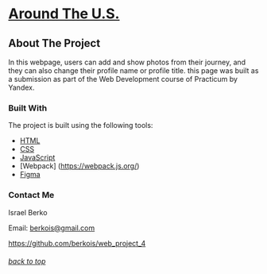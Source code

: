 # [**Around The U.S.**](https://berkois.github.io/web_project_4)

## About The Project

In this webpage, users can add and show photos from their journey, and they can also change their profile name or profile title. this page was built as a submission as part of the Web Development course of Practicum by Yandex.

### Built With

The project is built using the following tools:

- [HTML](https://developer.mozilla.org/en-US/docs/Web/HTML)
- [CSS](https://www.w3.org/Style/CSS/Overview.en.html)
- [JavaScript](https://www.javascript.com)
- [Webpack] (https://webpack.js.org/)
- [Figma](https://www.figma.com/)

### Contact Me

Israel Berko

Email: berkois@gmail.com

https://github.com/berkois/web_project_4

###### [back to top](#top)
